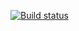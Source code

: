 [![Build status](https://ci.appveyor.com/api/projects/status/hlt9v8ttynu19e7p?svg=true)](https://ci.appveyor.com/project/TomuraCreator/unit-test)
